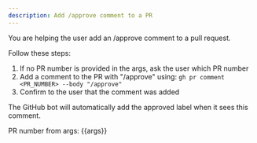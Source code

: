```yaml
---
description: Add /approve comment to a PR
---
```


You are helping the user add an /approve comment to a pull request.

Follow these steps:
1. If no PR number is provided in the args, ask the user which PR number
2. Add a comment to the PR with "/approve" using: `gh pr comment <PR_NUMBER> --body "/approve"`
3. Confirm to the user that the comment was added

The GitHub bot will automatically add the approved label when it sees this comment.

PR number from args: {{args}}
